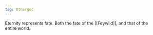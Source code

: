 ```yaml
---
tag: Othergod
---
```

Eternity represents fate. Both the fate of the [[Feywild]], and that of the entire world.